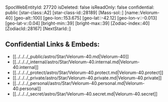 ﻿---
location: [-42.12,-153.675,100]
type: Star
tags:
- astro/Star

---
SpocWebEntityId: 27720
isDeleted: false
isReadOnly: false
confidential: public
[star-class::A2]
[star-class-id::28189]
[Mass-sol::]
[name::Velorum-40]
[geo-alt::100]
[geo-lon::153.675]
[geo-lat::-42.12]
[geo-lon-v::-0.013]
[geo-lat-v::0.04]
[bright-min::39]
[bright-max::39]
[Zodiac-index::40]
[ZodiacId::28167]
[NextStarId::]



## Confidential Links & Embeds: 
- [[../../../_public/astro/Star/Velorum-40.md|Velorum-40]] 
- [[../../../_internal/astro/Star/Velorum-40.internal.md|Velorum-40.internal]] 
- [[../../../_protect/astro/Star/Velorum-40.protect.md|Velorum-40.protect]] 
- [[../../../_private/astro/Star/Velorum-40.private.md|Velorum-40.private]] 
- [[../../../_personal/astro/Star/Velorum-40.personal.md|Velorum-40.personal]] 
- [[../../../_secret/astro/Star/Velorum-40.secret.md|Velorum-40.secret]] 
